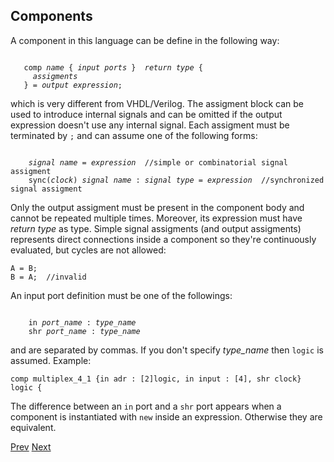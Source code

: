 ## Components

A component in this language can be define in the following way: 

<pre><code>
   comp <i>name</i> { <i>input ports</i> }  <i>return type</i> {
     <i>assigments</i>
   } = <i>output expression</i>;
</code></pre>
which is very different from VHDL/Verilog. The assigment block can be used to introduce internal signals and can be omitted if the output expression doesn't use any internal signal. Each assigment must be terminated by `;` and can assume one of the following forms:

<pre><code>
    <i>signal name</i> = <i>expression</i>  //simple or combinatorial signal assigment
    sync(<i>clock</i>) <i>signal name</i> : <i>signal type</i> = <i>expression</i>  //synchronized signal assigment
</code></pre>

Only the output assigment must be present in the component body and cannot be repeated multiple times. Moreover, its expression must have <i>return type</i> as type. Simple signal assigments (and output assigments) represents direct connections inside a component so they're continuously evaluated, but cycles are not allowed:

    A = B;
    B = A;  //invalid

An input port definition must be one of the followings:

<pre><code>
    in <i>port_name</i> : <i>type_name</i>
    shr <i>port_name</i> : <i>type_name</i>
</code></pre>

and are separated by commas. If you don't specify *type_name* then `logic` is assumed. Example:

    comp multiplex_4_1 {in adr : [2]logic, in input : [4], shr clock}  logic {

The difference between an `in` port and a `shr` port appears when a component is instantiated with `new` inside an expression. Otherwise they are equivalent.

[Prev](types.md) [Next](expr.md)
